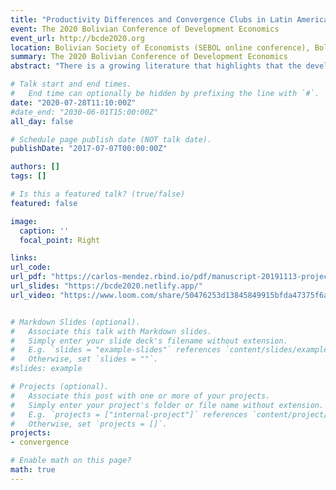 ```yaml
---
title: "Productivity Differences and Convergence Clubs in Latin America"
event: The 2020 Bolivian Conference of Development Economics
event_url: http://bcde2020.org
location: Bolivian Society of Economists (SEBOL online conference), Bolivia
summary: The 2020 Bolivian Conference of Development Economics
abstract: "There is a growing literature that highlights that the development potential of Latin America is highly constrained by its low productivity. In this context, this paper evaluates the productivity differences across 20 Latin American countries over the 1980-2014 period. Through the lens of a non-linear dynamic factor model, this paper finds that the productivity dynamics of Latin America appear to be characterized by a lack of overall convergence and the formation of multiple local convergence clubs. Two commonly used indicators support these findings. On the one hand, the dynamics labor productivity suggest the formation of four clubs of countries. On the other, the dynamics of total factor productivity suggest the formation of three clubs. Interestingly, in both indicators, it is the lowest-productivity club that is diverging from the rest at the highest speed. Overall, these results indicate that masked behind the average low productivity of Latin America, there are pockets of heterogeneity that need to be addressed to improve both economic cohesion and competitiveness in region."

# Talk start and end times.
#   End time can optionally be hidden by prefixing the line with `#`.
date: "2020-07-28T11:10:00Z"
#date_end: "2030-06-01T15:00:00Z"
all_day: false

# Schedule page publish date (NOT talk date).
publishDate: "2017-07-07T00:00:00Z"

authors: []
tags: []

# Is this a featured talk? (true/false)
featured: false

image:
  caption: ''
  focal_point: Right

links:
url_code: 
url_pdf: "https://carlos-mendez.rbind.io/pdf/manuscript-20191113-project2019h-cla-convergence-latin-america.pdf"
url_slides: "https://bcde2020.netlify.app/"
url_video: "https://www.loom.com/share/50476253d13845849915bfda47375f6a"


# Markdown Slides (optional).
#   Associate this talk with Markdown slides.
#   Simply enter your slide deck's filename without extension.
#   E.g. `slides = "example-slides"` references `content/slides/example-slides.md`.
#   Otherwise, set `slides = ""`.
#slides: example

# Projects (optional).
#   Associate this post with one or more of your projects.
#   Simply enter your project's folder or file name without extension.
#   E.g. `projects = ["internal-project"]` references `content/project/deep-learning/index.md`.
#   Otherwise, set `projects = []`.
projects:
- convergence

# Enable math on this page?
math: true
---
```

